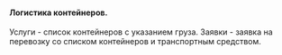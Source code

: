 #### Логистика контейнеров. 
Услуги - список контейнеров с указанием груза.
Заявки - заявка на перевозку со списком контейнеров и транспортным средством.